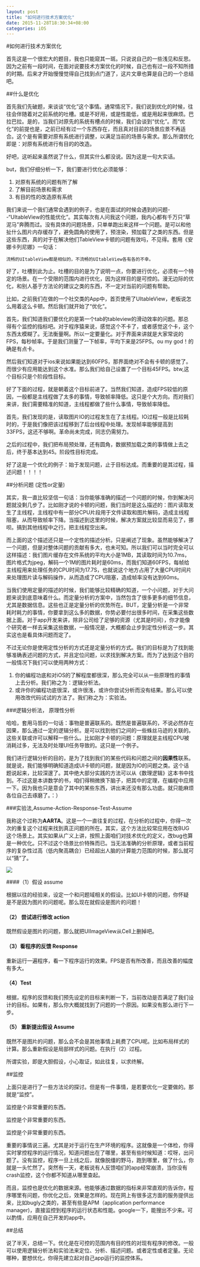 ```yaml
---
layout: post
title: "如何进行技术方案优化"
date: 2015-11-28T18:30:34+08:00
categories: iOS
---
```


#如何进行技术方案优化

首先这是一个很宏大的题目，我也只能窥其一斑。只说说自己的一些浅见和反思。因为之前有一段时间，在面对说要技术方案优化的时候，自己也有过一段不知所措的时期。后来才开始慢慢觉得自己找到点门道了，这片文章也算是自己的一个总结吧。

##什么是优化

首先我们先破题，来谈谈“优化”这个事情。通常情况下，我们说到优化的时候，往往会伴随着对之前系统的吐槽。或是不好用，或是性能低，或是用起来很麻烦。巴拉巴拉。是的，当我们对原先的系统有槽点的时候，我们会谈到“优化”。而“优化”的前提也是，之前已经有过一个东西存在，而且真对目前的场景应景不再适合。这个是有需要对原有系统进行调整，以满足当前的场景与需求。那么所谓优化即是：对原有系统进行有目的的改造。

好吧，这听起来虽然说了什么，但其实什么都没说。因为这是一句大实话。

but，我们仔细分析一下，我们要进行优化必须能够：

1. 对原有系统的问题有所了解
2. 了解目前场景和需求
3. 有目的性的改造原有系统

我们来说一个我们通常会遇到的例子，也是在面试的时候会遇到的问题--“UItableView的性能优化”。其实每次有人问我这个问题，我内心都有千万只“草泥马”奔腾而过。没有具体的问题场景，只单单跑出来这样一个问题。是可以和他扯什么图片内存缓存了，避免圆角的使用了，预渲染，预加载了之类的东西。但是这些东西，真的对于在解决他们TableView卡顿的问题有效吗，不见得。套用《安娜卡列尼娜》一句话：

~~~
流畅的UItableView都是相似的，不流畅的UItableView各有各的不幸。
~~~

好了，吐槽到此为止。吐槽的目的是为了说明一点，你要进行优化，必须有一个特定的场景。在一个受限的范围内进行优化，因为这样目的是可控的。漫无边际的优化，和别人基于方法论的建议之类的东西，不一定对当前的问题有帮助。

比如，之前我们在做的一个社交类的App中，首页使用了UItableView，老板说怎么用着这么卡顿。然后我们就开始了“优化”。

首先，我们知道我们要优化的是第一个tab的tableview的滑动效率的问题。那总得有个监控的指标吧。对于程序猿来说，感觉这个不卡了，或者感觉这个卡，这个东西太模糊了。无法衡量啊。所以一定要量化。对于界面来讲就是大家常说的FPS，每秒帧率。于是我们测量了一下帧率，平均下来是25FPS。ou my god！的确是有点卡。

然后我们知道对于ios来说如果能达到60FPS，那界面绝对不会有卡顿的感觉了。而很少有应用能达到这个水准。那么我们给自己设置了一个目标45FPS。btw,这个目标只是个阶段性目标。

好了下面的过程，就是朝着这个目标前进了。当然我们知道，造成FPS较低的原因，一般都是主线程做了太多的事情，导致帧率降低。这只是个大方向。而对我们来讲，我们需要精准的知道，主线程都做了些什么事情，导致帧率降低。

首先，我们发现的是，读取图片IO的过程发生在了主线程。IO过程一般是比较耗时的，于是我们像把该过程移到了后台线程中处理。发现帧率能够提高到33FPS，这还不够啊。革命尚未完成，同志仍需努力。

之后的过程中，我们把布局预处理，还有圆角，数据预加载之类的事情做上去之后，终于基本达到45。阶段性目标完成。


好了这是一个优化的例子：始于发现问题，止于目标达成。而重要的是其过程，描述问题！！！！



##分析问题 (定性or定量)

其实，我一直比较坚信一句话：当你能够准确的描述一个问题的时候，你到解决问题就没剩几步了。比如刚才说的卡顿的问题，我们当时是这么描述的：图片读取发生了主线程，主线程中有一部分CPU片段用于文件读取和图片解码，造成主线程阻塞，从而导致帧率下降。当描述到这里的时候，解决方案就比较显而易见了，挪呗。搞到其他线程中之行。把主线程空出来。

而上面的这个描述还只是一个定性的描述分析。只是阐述了现象。虽然能够解决了一个问题，但是对整体问题的贡献有多大，也未可知。所以我们可以当时完全可以这样描述：我们图片缓存在文件系统的平均大小是1MB，其读取时间为10.7ms，图片格式为jpeg，解码一个1M的图片耗时是60ms，而我们知道60FPS，每帧给主线程用来处理任务的CPU时间为17.7S，也就说这个地方占用了大量CPU时间片来处理图片读与解码操作，从而造成了CPU阻塞，造成帧率没有达到60ms。

当我们使用定量的描述的时候，我们能够比较精确的知道，一个小问题，对于大问题来说到底意味着什么。而定量分析的方案中，当然包含了很多更多的细节信息，尤其是数据信息。这些也正是定量分析的优势所在。BUT，定量分析是一个非常耗时耗力的事情，你要拿到这么多的数据，你势必要付出很多时间，在采集这些数据上面。对于app开发来讲，除非公司给了足够的资源（尤其是时间），你才能像个研究者一样去采集这些数据，一般情况是，大概都会止步到定性分析这一步。其实这也是看具体问题而定了。

不过无论你是使用定性分析的方式还是定量分析的方式。我们的目标是为了找到能够准确表述问题的方式，并且定位问题，以求找到解决方案。而为了达到这个目的一般情况下我们可以使用两种方式：

1. 你的编程功底和对iOS的了解程度都很深，那么完全可以从一些原理性的事情上去分析。我们称之为：逻辑分析法。
2. 或许你的编程功底很深，或许很浅，或许你尝试分析而没有结果。那么可以使用改改代码试试的方法了。我们称之为：实验法。


###逻辑分析法， 原理性分析

哈哈，套用马哲的一句话：事物是普遍联系的。既然是普遍联系的，不说必然存在因果，那么通过一定的逻辑分析。是可以找到他们之间的一些蛛丝马迹的关联的。这些关联或许可以解释一些什么。比如刚才卡顿的问题：原理就是主线程CPU被消耗过多，无法及时处理UI任务导致的。这只是一个例子。

我们进行逻辑分析的目的，是为了找到我们的某些代码和问题之间的**因果性**联系。就是说，我们能够明确知道造成UI卡顿的问题，就是因为IO的问题之类。这个话题说起来，比较深邃了。其中绝大部分实践的方法可以从《数理逻辑》这本书中找到。不过这是本讲数学的书，咱们得稍微换下脑子，把其中的定理，在编程中应用一下。因为我也只是意会了其中的某些东西，讲出来还没有那么功底。就只能麻烦各位自己去琢磨了。：）

###实验法,Assume-Action-Response-Test-Assume

我称这个过称为**AARTA**。这是一个一直往复的过程，在分析的过程中，你得一次次的重复这个过程来找到真正问题的所在。其实，这个方法比较常应用在改BUG这个场景上。其实如果从广义上讲，按照上面咱们对技术优化的定义，改bug也算是一种优化。只不过这个场景比价特殊而已。当无法准确的分析原理，或者当前程序的复杂性过高（低内聚高耦合）已经超出人脑的计算能力范围的时候，那么就可以“猜”了。


![](http://ww2.sinaimg.cn/large/7df22103jw1eyhrrytgv2j209408g3yn.jpg)

####（1）假设 assume

  根据以往的经验来，设定一个和问题域相关的假设。比如UI卡顿的问题，你怀疑是不是因为图片的问题呢。那么现在就假设是图片的问题！

#### （2） 尝试进行修改  action

  既然假设是图片的问题，那么就把UIImageView从Cell上删掉吧。

#### （3）看程序的反馈 Response 

  重新运行一遍程序，看一下程序运行的效果。FPS是否有所改善，而且改善的幅度有多大。

#### （4）Test

  根据，程序的反馈和我们预先设定的目标来判断一下，当前改动是否满足了我们设计的目标。如果有，那么你大概就找到了问题的一个原因。如果没有那么进行下一步。

#### （5） 重新提出假设 Assume

  既然不是图片的问题，那么会不会是其他事情上耗费了CPU呢。比如布局样式的计算。那么重新假设是局部样式的问题。在执行（2）过程。


所谓实验，即是大胆假设，小心取证，如此往复，以求终解。

##监控

上面只是进行了一些方法论的探讨。但是有一件事情，是若要优化一定要做的。那就是“监控”。

监控是个非常重要的东西。

监控是个非常重要的东西。

监控是个非常重要的东西。

重要的事情说三遍。尤其是对于运行在生产环境的程序。这就像是一个体检，你得实时掌控程序的运行情况，知道问题出在了哪里，甚至有些时候知道：哎呀，出问题了。没有监控，程序一旦上线之后，就像脱缰的野马，跑到哪里，做了什么，你就是一头忙然了。突然有一天，老板说有人反馈咱们的app经常崩溃，当你没有crash监控，这个你都不知道从哪里查起。

而且，监控也是优化的数据来源。他能够通过数据的指标来非常直观的告诉你，程序哪里有问题，你优化之后，效果是怎样的。现在网上有很多这方面的服务提供出来，比如bugly之类的，甚至有些是APM（application performance manager)，直接监控到程序的运行状态和性能。google一下，能搜出不少来。可以酌情，应用在自己开发的app中。



##总结

说了半天，总结一下。优化是在可控的范围内有目的性的对现有程序的修改。一般可以使用逻辑分析法和实验法来定位、分析、描述问题。或者定性或者定量。无论哪种，要想优化，你得先建立起对自己app运行的监控体系。



